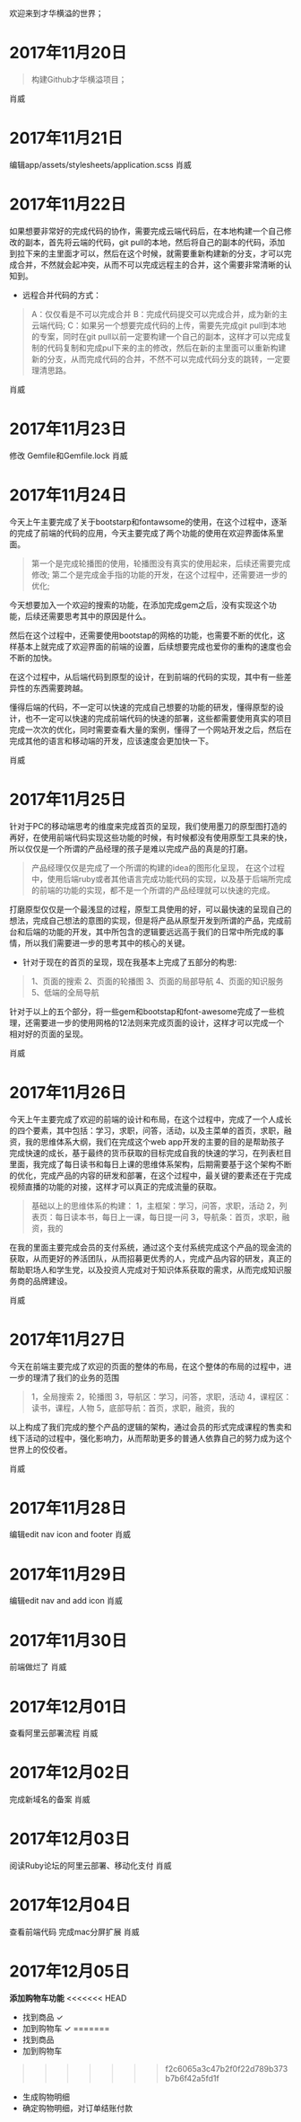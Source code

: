欢迎来到才华横溢的世界；

# 2017年11月20日

>构建Github才华横溢项目；

肖威

# 2017年11月21日
编辑app/assets/stylesheets/application.scss
肖威

# 2017年11月22日
如果想要非常好的完成代码的协作，需要完成云端代码后，在本地构建一个自己修改的副本，首先将云端的代码，git pull的本地，然后将自己的副本的代码，添加到拉下来的主里面才可以，然后在这个时候，就需要重新构建新的分支，才可以完成合并，不然就会起冲突，从而不可以完成远程主的合并，这个需要非常清晰的认知到。

* 远程合并代码的方式：
>A：仅仅看是不可以完成合并
B：完成代码提交可以完成合并，成为新的主云端代码;
C：如果另一个想要完成代码的上传，需要先完成git pull到本地的专案，同时在git pull以前一定要构建一个自己的副本，这样才可以完成复制的代码复制和完成pul下来的主的修改，然后在新的主里面可以重新构建新的分支，从而完成代码的合并，不然不可以完成代码分支的跳转，一定要理清思路。

肖威


# 2017年11月23日
修改 Gemfile和Gemfile.lock
肖威

# 2017年11月24日
今天上午主要完成了关于bootstarp和fontawsome的使用，在这个过程中，逐渐的完成了前端的代码的应用，今天主要完成了两个功能的使用在欢迎​​界面体系里面。

>第一个是完成轮播图的使用，轮播图没有真实的使用起来，后续还需要完成修改;
第二个是完成金手指的功能的开发，在这个过程中，还需要进一步的优化;

今天想要加入一个欢迎的搜索的功能，在添加完成gem之后，没有实现这个功能，后续还需要思考其中的原因是什么。

然后在这个过程中，还需要使用bootstap的网格的功能，也需要不断的优化，这样基本上就完成了欢迎界面的前端的设置，后续想要完成也爱你的重构的速度也会不断的加快。

在这个过程中，从后端代码到原型的设计，在到前端的代码的实现，其中有一些差异性的东西需要跨越。

懂得后端的代码，不一定可以快速的完成自己想要的功能的研发，懂得原型的设计，也不一定可以快速的完成前端代码的快速的部署，这些都需要使用真实的项目完成一次次的优化，同时需要查看大量的案例，懂得了一个网站开发之后，然后在完成其他的语言和移动端的开发，应该速度会更加快一下。

肖威


# 2017年11月25日
针对于PC的移动端思考的维度来完成首页的呈现，我们使用墨刀的原型图打造的再好，在使用前端代码实现这些功能的时候，有时候都没有使用原型工具来的快，所以仅仅是一个所谓的产品经理的孩子是难以完成产品的真是的打磨。

>产品经理仅仅是完成了一个所谓的构建的idea的图形化呈现， 在这个过程中，使用后端ruby或者其他语言完成功能代码的实现，以及基于后端所完成的前端的功能的实现，都不是一个所谓的产品经理就可以快速的完成。

打磨原型仅仅是一个最浅显的过程，原型工具使用的好，可以最快速的呈现自己的想法，完成自己想法的意图的实现，但是将产品从原型开发到所谓的产品，完成前台和后端的功能的开发，其中所包含的逻辑要远远高于我们的日常中所完成的事情，所以我们需要进一步的思考其中的核心的关键。

* 针对于现在的首页的呈现，现在我基本上完成了五部分的构思:
>1、页面的搜索
2、页面的轮播图
3、页面的局部导航
4、页面的知识服务
5、低端的全局导航

针对于以上的五个部分，将一些gem和bootstap和font-awesome完成了一些梳理，还需要进一步的使用网格的12法则来完成页面的设计，这样才可以完成一个相对好的页面的呈现。

肖威


# 2017年11月26日
今天上午主要完成了欢迎的前端的设计和布局，在这个过程中，完成了一个人成长的四个要素，其中包括：学习，求职，问答，活动，以及主菜单的首页，求职，融资，我的思维体系大纲，我们在完成这个web app开发的主要的目的是帮助孩子完成快速的成长，基于最终的货币获取的目标完成自我的快速的学习，在列表栏目里面，我完成了每日读书和每日上课的思维体系架构，后期需要基于这个架构不断的优化，完成产品的内容的研发和部署，在这个过程中，最关键的要素还在于完成视频直播的功能的对接，这样才可以真正的完成流量的获取。

>基础以上的思维体系的构建：
1，主框架：学习，问答，求职，活动
2，列表页：每日读本书，每日上一课，每日提一问
3，导航条：首页，求职，融资，我的

在我的里面主要完成会员的支付系统，通过这个支付系统完成这个产品的现金流的获取，从而更好的养活团队，从而招募更优秀的人，完成产品内容的研发，真正的帮助职场人和学生党，以及投资人完成对于知识体系获取的需求，从而完成知识服务商的品牌建设。

肖威


# 2017年11月27日
今天在前端主要完成了欢迎的页面的整体的布局，在这个整体的布局的过程中，进一步的理清了我们的业务的范围
>1，全局搜索
2，轮播图
3，导航区：学习，问答，求职，活动
4，课程区：读书，课程，人物
5，底部导航：首页，求职，融资，我的

以上构成了我们完成的整个产品的逻辑的架构，通过会员的形式完成课程的售卖和线下活动的过程中，强化影响力，从而帮助更多的普通人依靠自己的努力成为这个世界上的佼佼者。

肖威


# 2017年11月28日
编辑edit nav icon and footer
肖威

# 2017年11月29日
编辑edit nav and add icon
肖威

# 2017年11月30日
前端做烂了
肖威

# 2017年12月01日
查看阿里云部署流程
肖威

# 2017年12月02日
完成新域名的备案
肖威

# 2017年12月03日
阅读Ruby论坛的阿里云部署、移动化支付
肖威

# 2017年12月04日
查看前端代码
完成mac分屏扩展
肖威

# 2017年12月05日
**添加购物车功能**
<<<<<<< HEAD
- 找到商品 ✓
- 加到购物车 ✓
=======
- 找到商品
- 加到购物车
>>>>>>> f2c6065a3c47b2f0f22d789b373b7b6f42a5fd1f
- 生成购物明细
- 确定购物明细，对订单结账付款
